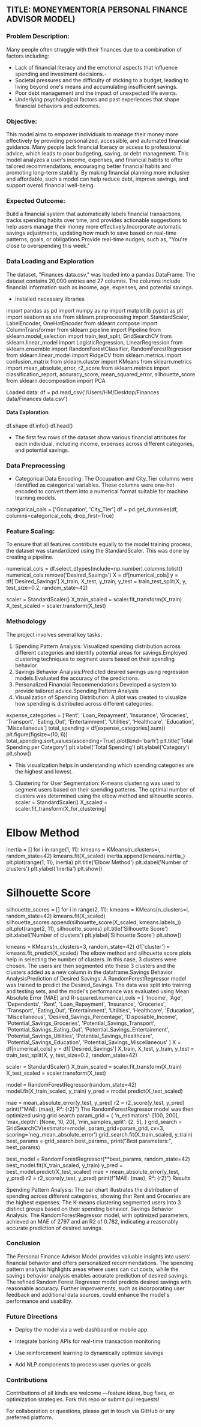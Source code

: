 ## TITLE: MONEYMENTOR(A PERSONAL FINANCE ADVISOR MODEL)
### Problem Description:

Many people often struggle with their finances due to a combination of factors including:

- Lack of financial literacy and the emotional aspects that influence spending and investment decisions.- 
- Societal pressures and the difficulty of sticking to a budget, leading to living beyond one's means and accumulating insufficient savings.
- Poor debt management and the impact of unexpected life events.
- Underlying psychological factors and past experiences that shape financial behaviors and outcomes.

### Objective:
This model aims to empower individuals to manage their money more effectively by providing personalized, accessible, and automated financial guidance. Many people lack financial literacy or access to professional advice, which leads to poor budgeting, saving, or debt management. This model analyzes a user’s income, expenses, and financial habits to offer tailored recommendations, encouraging better financial habits and promoting long-term stability. By making financial planning more inclusive and affordable, such a model can help reduce debt, improve savings, and support overall financial well-being.

### Expected Outcome:
Build a financial system that automatically labels financial transactions, tracks spending habits over time, and provides actionable suggestions to help users manage their money more effectively.Incorporate automatic savings adjustments, updating how much to save based on real-time patterns, goals, or obligations.Provide real-time nudges, such as, "You're close to overspending this week."

### Data Loading and Exploration
The dataset, "Finances data.csv," was loaded into a pandas DataFrame. The dataset contains 20,000 entries and 27 columns. The columns include financial information such as income, age, expenses, and potential savings.
- Installed necessary libraries

import pandas as pd
import numpy as np
import matplotlib.pyplot as plt
import seaborn as sns
from sklearn.preprocessing import StandardScaler, LabelEncoder, OneHotEncoder
from sklearn.compose import ColumnTransformer
from sklearn.pipeline import Pipeline
from sklearn.model_selection import train_test_split, GridSearchCV
from sklearn.linear_model import LogisticRegression, LinearRegression
from sklearn.ensemble import RandomForestClassifier, RandomForestRegressor
from sklearn.linear_model import RidgeCV
from sklearn.metrics import confusion_matrix
from sklearn.cluster import KMeans
from sklearn.metrics import mean_absolute_error, r2_score
from sklearn.metrics import classification_report, accuracy_score, mean_squared_error, silhouette_score
from sklearn.decomposition import PCA

Loaded data:
df = pd.read_csv('/Users/HM/Desktop/Finances data/Finances data.csv')

#### Data Exploration
df.shape
df.info()
df.head()
- The first few rows of the dataset show various financial attributes for each individual, including income, expenses across different categories, and potential savings.

### Data Preprocessing
- Categorical Data Encoding: The Occupation and City_Tier columns were identified as categorical variables. These columns were one-hot encoded to convert them into a numerical format suitable for machine learning models.

categorical_cols = ['Occupation', 'City_Tier']
df = pd.get_dummies(df, columns=categorical_cols, drop_first=True)

### Feature Scaling: 
To ensure that all features contribute equally to the model training process, the dataset was standardized using the StandardScaler. This was done by creating a pipeline.

numerical_cols = df.select_dtypes(include=np.number).columns.tolist()
numerical_cols.remove('Desired_Savings')
X = df[numerical_cols]
y = df['Desired_Savings']
X_train, X_test, y_train, y_test = train_test_split(X, y, test_size=0.2, random_state=42)

scaler = StandardScaler()
X_train_scaled = scaler.fit_transform(X_train)
X_test_scaled = scaler.transform(X_test)

### Methodology
The project involves several key tasks:

1. Spending Pattern Analysis:
Visualized spending distribution across different categories and identify potential areas for savings.Employed clustering techniques to segment users based on their spending behavior.
2. Savings Behavior Analysis:Predicted desired savings using regression models.Evaluated the accuracy of the predictions.
3. Personalized Financial Recommendations:Developed a system to provide tailored advice.Spending Pattern Analysis
4. Visualization of Spending Distribution: A plot was created to visualize how spending is distributed across different categories.

expense_categories = ['Rent', 'Loan_Repayment', 'Insurance', 'Groceries', 'Transport', 'Eating_Out', 'Entertainment', 'Utilities', 'Healthcare', 'Education', 'Miscellaneous']
total_spending = df[expense_categories].sum()
plt.figure(figsize=(10, 6))
total_spending.sort_values(ascending=True).plot(kind='barh')
plt.title('Total Spending per Category')
plt.xlabel('Total Spending')
plt.ylabel('Category')
plt.show()

- This visualization helps in understanding which spending categories are the highest and lowest.

5. Clustering for User Segmentation: K-means clustering was used to segment users based on their spending patterns. The optimal number of clusters was determined using the elbow method and silhouette scores.
scaler = StandardScaler()
X_scaled = scaler.fit_transform(X_for_clustering)

# Elbow Method
inertia = []
for i in range(1, 11):
    kmeans = KMeans(n_clusters=i, random_state=42)
    kmeans.fit(X_scaled)
    inertia.append(kmeans.inertia_)
plt.plot(range(1, 11), inertia)
plt.title('Elbow Method')
plt.xlabel('Number of clusters')
plt.ylabel('Inertia')
plt.show()

# Silhouette Score
silhouette_scores = []
for i in range(2, 11):
    kmeans = KMeans(n_clusters=i, random_state=42)
    kmeans.fit(X_scaled)
    silhouette_scores.append(silhouette_score(X_scaled, kmeans.labels_))
plt.plot(range(2, 11), silhouette_scores)
plt.title('Silhouette Score')
plt.xlabel('Number of clusters')
plt.ylabel('Silhouette Score')
plt.show()

kmeans = KMeans(n_clusters=3, random_state=42)
df['cluster'] = kmeans.fit_predict(X_scaled)
The elbow method and silhouette score plots help in selecting the number of clusters.  In this case, 3 clusters were chosen.  The users are then segmented into these 3 clusters and the clusters added as a new column in the dataframe.Savings Behavior AnalysisPrediction of Desired Savings:  A RandomForestRegressor model was trained to predict the Desired_Savings.  The data was split into training and testing sets, and the model's performance was evaluated using Mean Absolute Error (MAE) and R-squared.numerical_cols = [
    'Income', 'Age', 'Dependents', 'Rent', 'Loan_Repayment', 'Insurance',
    'Groceries', 'Transport', 'Eating_Out', 'Entertainment', 'Utilities',
    'Healthcare', 'Education', 'Miscellaneous', 'Desired_Savings_Percentage',
    'Disposable_Income', 'Potential_Savings_Groceries',
    'Potential_Savings_Transport', 'Potential_Savings_Eating_Out',
    'Potential_Savings_Entertainment', 'Potential_Savings_Utilities',
    'Potential_Savings_Healthcare', 'Potential_Savings_Education',
    'Potential_Savings_Miscellaneous'
]
X = df[numerical_cols]
y = df['Desired_Savings']
X_train, X_test, y_train, y_test = train_test_split(X, y, test_size=0.2, random_state=42)

scaler = StandardScaler()
X_train_scaled = scaler.fit_transform(X_train)
X_test_scaled = scaler.transform(X_test)

model = RandomForestRegressor(random_state=42)
model.fit(X_train_scaled, y_train)
y_pred = model.predict(X_test_scaled)

mae = mean_absolute_error(y_test, y_pred)
r2 = r2_score(y_test, y_pred)
print(f"MAE: {mae}, R²: {r2}")
The  RandomForestRegressor model was then optimized using grid search.param_grid = {
     'n_estimators': [100, 200],
     'max_depth': [None, 10, 20],
     'min_samples_split': [2, 5],
 }
grid_search = GridSearchCV(estimator=model, param_grid=param_grid, cv=3, scoring='neg_mean_absolute_error')
grid_search.fit(X_train_scaled, y_train)
best_params = grid_search.best_params_
print("Best parameters:", best_params)

best_model = RandomForestRegressor(**best_params, random_state=42)
best_model.fit(X_train_scaled, y_train)
y_pred = best_model.predict(X_test_scaled)
mae = mean_absolute_error(y_test, y_pred)
r2 = r2_score(y_test, y_pred)
print(f"MAE: {mae}, R²: {r2}")
Results

Spending Pattern Analysis: The bar chart illustrates the distribution of spending across different categories, showing that Rent and Groceries are the highest expenses.  The K-means clustering segmented users into 3 distinct groups based on their spending behavior.
Savings Behavior Analysis: The RandomForestRegressor model, with optimized parameters, achieved an MAE of 2797 and an R2 of 0.782, indicating a reasonably accurate prediction of desired savings.

### Conclusion
The Personal Finance Advisor Model provides valuable insights into users' financial behavior and offers personalized recommendations. The spending pattern analysis highlights areas where users can cut costs, while the savings behavior analysis enables accurate prediction of desired savings. The refined Random Forest Regressor model predicts desired savings with reasonable accuracy.  Further improvements, such as incorporating user feedback and additional data sources, could enhance the model's performance and usability.

### Future Directions
- Deploy the model via a web dashboard or mobile app

- Integrate banking APIs for real-time transaction monitoring

- Use reinforcement learning to dynamically optimize savings

- Add NLP components to process user queries or goals

### Contributions
Contributions of all kinds are welcome —feature ideas, bug fixes, or optimization strategies. Fork this repo or submit pull requests!

For collaboration or questions, please get in touch via GitHub or any preferred platform.
